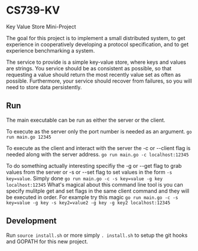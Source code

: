 CS739-KV
========

Key Value Store Mini-Project

The goal for this project is to implement a small distributed system, to get experience in cooperatively developing a protocol specification, and to get experience benchmarking a system.

The service to provide is a simple key-value store, where keys and values are strings. You service should be as consistent as possible, so that requesting a value should return the most recently value set as often as possible. Furthermore, your service should recover from failures, so you will need to store data persistently.

## Run

The main executable can be run as either the server or the client.  

To execute as the server only the port number is needed as an argument.
```go run main.go 12345```

To execute as the client and interact with the server the -c or --client flag is needed along with the server address.
```go run main.go -c localhost:12345```

To do something actually interesting specifiy the -g or --get flag to grab values from the server or -s or --set flag to set values in the form `-s key=value`. Simply done
```go run main.go -c -s key=value -g key localhost:12345```
What's magical about this command line tool is you can specify mulitple get and set flags in the same client command and they will be executed in order.  For example try this magic 
```go run main.go -c -s key=value -g key -s key2=value2 -g key -g key2 localhost:12345```


## Development
Run `source install.sh` or more simply `. install.sh` to setup the git hooks and GOPATH for this new project.
